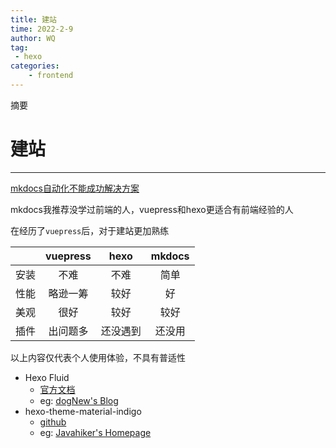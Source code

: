 ```yaml
---
title: 建站
time: 2022-2-9
author: WQ
tag: 
 - hexo
categories: 
    - frontend
---
```

摘要
<!-- more -->
# 建站
---
[mkdocs自动化不能成功解决方案](https://stackoverflow.com/questions/72851548/permission-denied-to-github-actionsbot)

mkdocs我推荐没学过前端的人，vuepress和hexo更适合有前端经验的人

在经历了`vuepress`后，对于建站更加熟练

|   |vuepress|hexo|mkdocs|
|:---|:---:|:---:|:---:|
|安装|不难|不难|简单|
|性能|略逊一筹|较好|好|
|美观|很好|较好|较好|
|插件|出问题多|还没遇到|还没用|
 
以上内容仅代表个人使用体验，不具有普适性


- Hexo Fluid 
    - [官方文档](https://hexo.fluid-dev.com/docs/)
    - eg: [dogNew's Blog](https://dognew0126.github.io/)
- hexo-theme-material-indigo 
    - [github](https://github.com/yscoder/hexo-theme-indigo)
    - eg: [Javahiker's Homepage](https://javahikers.github.io/)
  